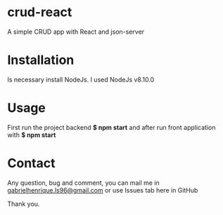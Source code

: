 # crud-react
A simple CRUD app with React and json-server

# Installation
Is necessary install NodeJs. I used NodeJs v8.10.0 <br />

# Usage
First run the project backend <b>$ npm start</b> and after run front application with <b>$ npm start</b>

# Contact
Any question, bug and comment, you can mail me in gabrielhenrique.ls96@gmail.com or use Issues tab here in GitHub

Thank you.
